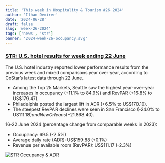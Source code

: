 ```yaml
---
title: 'This week in Hospitality & Tourism #26 2024'
author: 'Ilhan Demirer'
date: '2024-06-28'
draft: false
slug: 'week-26-2024'
tags: ['news', 'str']
banner: '2024-week-26-occupancy.svg'
---
```


### [STR: U.S. hotel results for week ending 22 June](https://str.com/press-release/us-hotel-results-week-ending-22-june)

The U.S. hotel industry reported lower performance results from the previous week and mixed comparisons year over year, according to CoStar’s latest data through 22 June.

- Among the Top 25 Markets, Seattle saw the highest year-over-year increases in occupancy (+11.1% to 84.9%) and RevPAR (+16.8% to US$179.47).
- Philadelphia posted the largest lift in ADR (+6.5% to US$170.10).
- The steepest RevPAR declines were seen in San Francisco (-24.0% to US$111.18) and New Orleans (-21.8% to US$68.40).

16-22 June 2024 (percentage change from comparable weeks in 2023):

- Occupancy: 69.5 (-2.5%)
- Average daily rate (ADR): US$159.88 (+0.1%)
- Revenue per available room (RevPAR): US$111.17 (-2.3%)

![STR Occupancy & ADR](/images/blogimages/2024-week-26-occupancy.svg)
